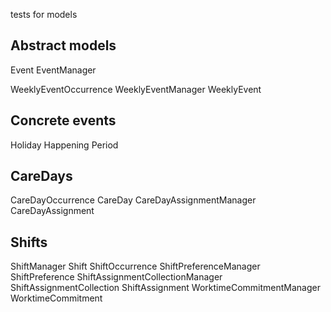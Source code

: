 tests for models

Abstract models
---------------

Event
EventManager

WeeklyEventOccurrence
WeeklyEventManager
WeeklyEvent

Concrete events
---------------

Holiday
Happening
Period

CareDays
------------

CareDayOccurrence
CareDay
CareDayAssignmentManager
CareDayAssignment

Shifts
------

ShiftManager
Shift
ShiftOccurrence
ShiftPreferenceManager
ShiftPreference
ShiftAssignmentCollectionManager
ShiftAssignmentCollection
ShiftAssignment
WorktimeCommitmentManager
WorktimeCommitment

